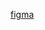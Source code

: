 [figma](https://www.figma.com/file/h86gUvqUXTKwgr6tVYinLT/React%3A-Design-System-com-Tailwind?node-id=574%3A2285&mode=dev)